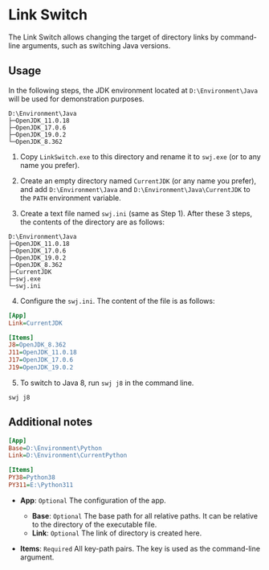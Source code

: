 # Link Switch

The Link Switch allows changing the target of directory links by command-line arguments, such as switching Java versions.

## Usage

In the following steps, the JDK environment located at `D:\Environment\Java` will be used for demonstration purposes.

```
D:\Environment\Java
├─OpenJDK_11.0.18
├─OpenJDK_17.0.6
├─OpenJDK_19.0.2
└─OpenJDK_8.362
```

1. Copy `LinkSwitch.exe` to this directory and rename it to `swj.exe` (or to any name you prefer).

2. Create an empty directory named `CurrentJDK` (or any name you prefer), and add `D:\Environment\Java` and `D:\Environment\Java\CurrentJDK` to the `PATH` environment variable.

3. Create a text file named `swj.ini` (same as Step 1). After these 3 steps, the contents of the directory are as follows:

```
D:\Environment\Java
├─OpenJDK_11.0.18
├─OpenJDK_17.0.6
├─OpenJDK_19.0.2
├─OpenJDK_8.362
├─CurrentJDK
├─swj.exe
└─swj.ini
```

4. Configure the `swj.ini`. The content of the file is as follows:

```ini
[App]
Link=CurrentJDK

[Items]
J8=OpenJDK_8.362
J11=OpenJDK_11.0.18
J17=OpenJDK_17.0.6
J19=OpenJDK_19.0.2
```

5. To switch to Java 8, run `swj j8` in the command line.

```
swj j8
```

## Additional notes

```ini
[App]
Base=D:\Environment\Python
Link=D:\Environment\CurrentPython

[Items]
PY38=Python38
PY311=E:\Python311
```

- **App**: `Optional` The configuration of the app.
    - **Base**: `Optional` The base path for all relative paths. It can be relative to the directory of the executable file.
    - **Link**: `Optional` The link of directory is created here.

- **Items**: `Required` All key-path pairs. The key is used as the command-line argument.
